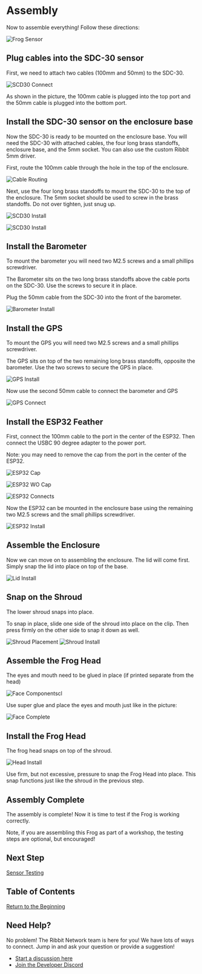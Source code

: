 # Assembly

Now to assemble everything!  Follow these directions:

![Frog Sensor](images/frogsensor.jpg)

## Plug cables into the SDC-30 sensor

First, we need to attach two cables (100mm and 50mm) to the SDC-30.  

![SCD30 Connect](images/scd30_connect.jpg)

As shown in the picture, the 100mm cable is plugged into the top port and the 50mm cable is plugged into the bottom port.  

## Install the SDC-30 sensor on the enclosure base

Now the SDC-30 is ready to be mounted on the enclosure base.  You will need the SDC-30 with attached cables, the four long brass standoffs, enclosure base, and the 5mm socket.  You can also use the custom Ribbit 5mm driver.  

First, route the 100mm cable through the hole in the top of the enclosure.

![Cable Routing](images/cable_routing.jpg)

Next, use the four long brass standoffs to mount the SDC-30 to the top of the enclosure.  The 5mm socket should be used to screw in the brass standoffs.  Do not over tighten, just snug up.

![SCD30 Install](images/scd30_install.jpg)

![SCD30 Install](images/scd30_install2.jpg)

## Install the Barometer

To mount the barometer you will need two M2.5 screws and a small phillips screwdriver.

The Barometer sits on the two long brass standoffs above the cable ports on the SDC-30.  Use the screws to secure it in place.

Plug the 50mm cable from the SDC-30 into the front of the barometer.

![Barometer Install](images/barometer_install.jpg)

## Install the GPS

To mount the GPS you will need two M2.5 screws and a small phillips screwdriver.  

The GPS sits on top of the two remaining long brass standoffs, opposite the barometer.  Use the two screws to secure the GPS in place.

![GPS Install](images/gps_install.jpg)

Now use the second 50mm cable to connect the barometer and GPS

![GPS Connect](images/barometer_gps_connect.jpg)

## Install the ESP32 Feather

First, connect the 100mm cable to the port in the center of the ESP32.  Then connect the USBC 90 degree adapter to the power port.

Note: you may need to remove the cap from the port in the center of the ESP32.

![ESP32 Cap](images/esp32cap.jpg)

![ESP32 WO Cap](images/esp32wocap.jpg)

![ESP32 Connects](images/esp32_connect2.jpg)

Now the ESP32 can be mounted in the enclosure base using the remaining two M2.5 screws and the small phillips screwdriver.

![ESP32 Install](images/esp32_install2.jpg)

## Assemble the Enclosure

Now we can move on to assembling the enclosure.  The lid will come first.  
Simply snap the lid into place on top of the base.

![Lid Install](images/lid_install.jpg)

## Snap on the Shroud

The lower shroud snaps into place.

To snap in place, slide one side of the shroud into place on the clip.  Then press firmly on the other side to snap it down as well.

![Shroud Placement](images/shroud_placement.jpg)
![Shroud Install](images/shroud_install.jpg)

## Assemble the Frog Head

The eyes and mouth need to be glued in place (if printed separate from the head)

![Face Componentscl](images/face_components.jpg)

Use super glue and place the eyes and mouth just like in the picture:

![Face Complete](images/face_complete.jpg)

## Install the Frog Head

The frog head snaps on top of the shroud.

![Head Install](images/head_install.jpg)

Use firm, but not excessive, pressure to snap the Frog Head into place.  This snap functions just like the shroud in the previous step.

## Assembly Complete

The assembly is complete! Now it is time to test if the Frog is working correctly.

Note, if you are assembling this Frog as part of a workshop, the testing steps are optional, but encouraged!

## Next Step

[Sensor Testing](../5-testing/5-sensor-testing.md)

## Table of Contents

[Return to the Beginning](../index.md)

## Need Help?

No problem! The Ribbit Network team is here for you! We have lots of ways to connect. Jump in and ask your question or provide a suggestion!

* [Start a discussion here](https://github.com/Ribbit-Network/ribbit-network-frog-sensor/discussions/new)
* [Join the Developer Discord](https://discord.gg/vq8PkDb2TC)

